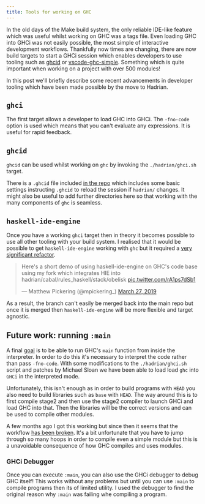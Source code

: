 ```yaml
---
title: Tools for working on GHC
---
```


In the old days of the Make build system, the only reliable IDE-like feature
which was useful whilst working on GHC was a tags file. Even loading GHC into GHCi
was not easily possible, the most simple of interactive development workflows.
Thankfully now times are changing, there are now build targets to start a GHCi
session which enables developers to use tooling such as [ghcid](https://github.com/ndmitchell/ghcid) or [vscode-ghc-simple](https://marketplace.visualstudio.com/items?itemName=dramforever.vscode-ghc-simple).
Something which is quite important when working on a project with over 500 modules!

In this post we'll briefly describe some recent advancements in developer tooling
which have been made possible by the move to Hadrian.


<!--more-->

## `ghci`

The first target allows a developer to load GHC into GHCi. The `-fno-code`
option is used which means that you can't evaluate any expressions. It
is useful for rapid feedback.

<script id="asciicast-EKHiPuGgxhXz0ZHQgtR3OQd9G" src="https://asciinema.org/a/EKHiPuGgxhXz0ZHQgtR3OQd9G.js" async></script>

## `ghcid`

`ghcid` can be used whilst working on `ghc` by invoking the `./hadrian/ghci.sh` target.

<script id="asciicast-HAu0U5cVbneuujaoUA92Nxld5" src="https://asciinema.org/a/HAu0U5cVbneuujaoUA92Nxld5.js" async></script>

There is a `.ghcid` file included [in the repo](https://gitlab.haskell.org/ghc/ghc/blob/master/.ghcid) which includes some basic
settings instructing `.ghcid` to reload the session if `hadrian/` changes. It
might also be useful to add further directories here so that working with the
many components of `ghc` is seamless.

## `haskell-ide-engine`

Once you have a working `ghci` target then in theory it becomes possible
to use all other tooling with your build system. I realised that it would be
possible to get `haskell-ide-engine` working with `ghc` but it required a [very
significant refactor](https://github.com/haskell/haskell-ide-engine/pull/1126).

<blockquote class="twitter-tweet" data-lang="en"><p lang="en" dir="ltr">Here&#39;s a short demo of using haskell-ide-engine on GHC&#39;s code base using my fork which integrates HIE into hadrian/cabal/rules_haskell/stack/obelisk <a href="https://t.co/rA1ps7dSb1">pic.twitter.com/rA1ps7dSb1</a></p>&mdash; Matthew Pickering (@mpickering_) <a href="https://twitter.com/mpickering_/status/1110874588509016064?ref_src=twsrc%5Etfw">March 27, 2019</a></blockquote>
<script async src="https://platform.twitter.com/widgets.js" charset="utf-8"></script>

As a result, the branch can't easily be merged back into the main repo but once
it is merged then `haskell-ide-engine` will be more flexible and target agnostic.

## Future work: running `:main`

A final [goal](https://gitlab.haskell.org/ghc/ghc/issues/16672)
is to be able to run GHC's `main` function from inside the
interpreter. In order to do this it's necessary to interpret the code rather
than pass `-fno-code`. With some modifications to the `./hadrian/ghci.sh` script
and patches by Michael Sloan we have been able to load load `ghc` into `GHCi`
in the interpreted mode.

Unfortunately, this isn't enough as in order to build programs with `HEAD`
you also need to build libraries such as `base` with `HEAD`. The way around
this is to first compile stage2 and then use the stage2 compiler to launch GHCi
and load GHC into that. Then the libraries will be the correct versions and can be
used to compile other modules.

A few months ago I got this working but since then it seems that the workflow
[has been broken](https://gitlab.haskell.org/ghc/ghc/issues/16797). It's a
bit unfortunate that you have to jump through so many hoops in order to compile
even a simple module but this is a unavoidable consequence of how GHC compiles
and uses modules.

### GHCi Debugger

Once you can execute `:main`, you can also use the GHCi debugger to debug GHC
itself! This works without any problems but until you can use `:main` to compile
programs then its of limited utility. I used the debugger to find the original
reason why `:main` was failing whe compiling a program.

